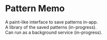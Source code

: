 # Pattern Memo
A paint-like interface to save patterns in-app. <br/>
A library of the saved patterns (in-progress). <br/>
Can run as a background service (in-progress). <br/>